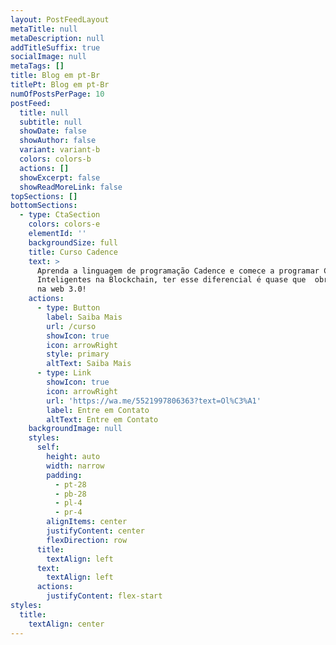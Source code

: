```yaml
---
layout: PostFeedLayout
metaTitle: null
metaDescription: null
addTitleSuffix: true
socialImage: null
metaTags: []
title: Blog em pt-Br
titlePt: Blog em pt-Br
numOfPostsPerPage: 10
postFeed:
  title: null
  subtitle: null
  showDate: false
  showAuthor: false
  variant: variant-b
  colors: colors-b
  actions: []
  showExcerpt: false
  showReadMoreLink: false
topSections: []
bottomSections:
  - type: CtaSection
    colors: colors-e
    elementId: ''
    backgroundSize: full
    title: Curso Cadence
    text: >
      Aprenda a linguagem de programação Cadence e comece a programar Contratos
      Inteligentes na Blockchain, ter esse diferencial é quase que  obrigatório
      na web 3.0!
    actions:
      - type: Button
        label: Saiba Mais
        url: /curso
        showIcon: true
        icon: arrowRight
        style: primary
        altText: Saiba Mais
      - type: Link
        showIcon: true
        icon: arrowRight
        url: 'https://wa.me/5521997806363?text=Ol%C3%A1'
        label: Entre em Contato
        altText: Entre em Contato
    backgroundImage: null
    styles:
      self:
        height: auto
        width: narrow
        padding:
          - pt-28
          - pb-28
          - pl-4
          - pr-4
        alignItems: center
        justifyContent: center
        flexDirection: row
      title:
        textAlign: left
      text:
        textAlign: left
      actions:
        justifyContent: flex-start
styles:
  title:
    textAlign: center
---
```

